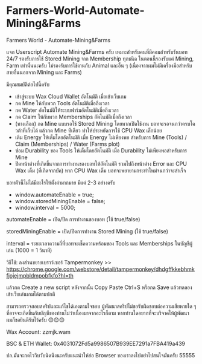 # Farmers-World-Automate-Mining&Farms
Farmers World - Automate-Mining&amp;Farms

แจก Userscript Automate Mining&amp;Farms ครับ
เหมาะสำหรับคนที่มีคอมสำหรับรันบอท 24/7
รองรับการใช้ Stored Mining จาก Membership ทุกชนิด
ในตอนนี้รองรับแค่ Mining, Farm เท่านั้นนะครับ
ไม่รองรับการใช้งานกับ Animal และอื่น ๆ
(เนื่องจากผมไม่มีเครื่องมือสำหรับสายอื่นนอกจาก Mining และ Farms)

มีคุณสมบัติต่อไปนี้ครับ
  - เข้าสู่ระบบ Wax Cloud Wallet อัตโนมัติ เมื่อเข้าเว็บเกม
  - กด Mine ให้กับพวก Tools อัตโนมัติเมื่อถึงเวลา
  - กด Water อัตโนมัติให้ระบบฟาร์มอัตโนมัติเมื่อถึงเวลา
  - กด Claim ให้กับพวก Memberships อัตโนมัติเมื่อถึงเวลา
  - (ทางเลือก) กด Mine แบบรอใช้ Stored Mining
    โดยหากเปิดใช้งาน บอทจะรอจนกว่าครบโควต้าที่เก็บได้
    แล้วกด Mine ทีเดียว ทำให้ประหยัดการใช้ CPU Wax เล็กน้อย
  - เติม Energy ให้เต็มโดยอัตโนมัติ เมื่อ Energy ไม่เพียงพอ
    สำหรับการ Mine (Tools) / Claim (Memberships) / Water (Farms plot)
  - ซ่อม Durability ของ Tools ให้เต็มโดยอัตโนมัติ
    เมื่อ Durability ไม่เพียงพอสำหรับการ Mine
  - ปิดหน้าต่างที่เกิดขึ้นจากการทำงานของบอทให้อัตโนมัติ
    รวมไปถึงหน้าต่าง Error และ CPU Wax เต็ม (ที่เกิดจากบัค)
    หาก CPU Wax เต็ม บอทจะพยายามกระทำใหม่จนกว่าจะสำเร็จ
    
บอทตัวนี้ไม่ได้มีอะไรให้ตั้งค่ามากมาย มีแค่ 2-3 อย่างครับ
  - window.automateEnable = true;
  - window.storedMiningEnable = false;
  - window.interval = 5000;

automateEnable = เปิด/ปิด การทำงานของบอท (ใช้ true/false)

storedMiningEnable = เปิด/ปิดการทำงาน Stored Mining (ใช้ true/false)

interval = ระยะเวลาความถี่ที่บอทจะเช็คความพร้อมของ Tools และ Memberships ในบัญชีผู้เล่น (1000 = 1 วินาที)

วิธีใช้:
ลงส่วนขยายเบราว์เซอร์ Tampermonkey >> 
https://chrome.google.com/webstore/detail/tampermonkey/dhdgffkkebhmkfjojejmpbldmpobfkfo?hl=th

แล้วกด Create a new script หลังจากนั้น Copy Paste
Ctrl+S หรือกด Save แล้วทดลองเข้าเว็บเล่นเกมได้ตามปกติ

สามารถตรวจสอบสคริปและแก้ไขได้เองตามใจชอบ
ผู้พัฒนาสคริปไม่ขอรับผิดชอบต่อความเสียหายใด ๆ
ที่อาจจะเกิดขึ้นกับบัญชีของท่านไม่ว่าเนื่องมาจากอะไรก็ตาม
หากท่านใดอยากที่จะบริจาคให้ผู้พัฒนา
ผมก็ขอยินดีรับไว้ครับ 😊😊😊

Wax Account: zzmjk.wam

BSC & ETH Wallet: 0x4031072Fd5a9986507B939EE7291a7FBA419a439

ปล.มันจะกดไววิบวับนิดนึงนะครับแนะนำให้ย่อ Browser ของเราลงไปอย่าไปสนใจมันครับ 55555
